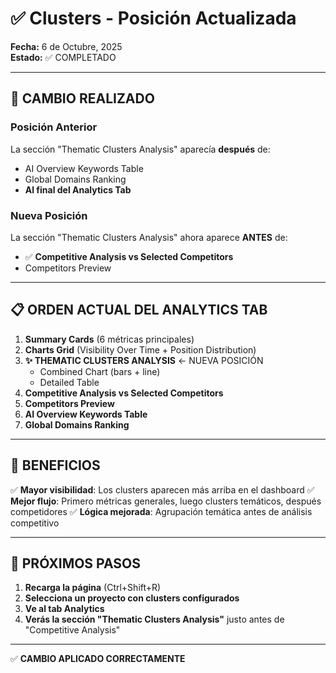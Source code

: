# ✅ Clusters - Posición Actualizada

**Fecha:** 6 de Octubre, 2025  
**Estado:** ✅ COMPLETADO

---

## 📍 CAMBIO REALIZADO

### Posición Anterior
La sección "Thematic Clusters Analysis" aparecía **después** de:
- AI Overview Keywords Table
- Global Domains Ranking
- **Al final del Analytics Tab**

### Nueva Posición
La sección "Thematic Clusters Analysis" ahora aparece **ANTES** de:
- ✅ **Competitive Analysis vs Selected Competitors**
- Competitors Preview

---

## 📋 ORDEN ACTUAL DEL ANALYTICS TAB

1. **Summary Cards** (6 métricas principales)
2. **Charts Grid** (Visibility Over Time + Position Distribution)
3. **✨ THEMATIC CLUSTERS ANALYSIS** ← NUEVA POSICIÓN
   - Combined Chart (bars + line)
   - Detailed Table
4. **Competitive Analysis vs Selected Competitors**
5. **Competitors Preview**
6. **AI Overview Keywords Table**
7. **Global Domains Ranking**

---

## 🎯 BENEFICIOS

✅ **Mayor visibilidad**: Los clusters aparecen más arriba en el dashboard
✅ **Mejor flujo**: Primero métricas generales, luego clusters temáticos, después competidores
✅ **Lógica mejorada**: Agrupación temática antes de análisis competitivo

---

## 🔄 PRÓXIMOS PASOS

1. **Recarga la página** (Ctrl+Shift+R)
2. **Selecciona un proyecto con clusters configurados**
3. **Ve al tab Analytics**
4. **Verás la sección "Thematic Clusters Analysis"** justo antes de "Competitive Analysis"

---

✅ **CAMBIO APLICADO CORRECTAMENTE**
